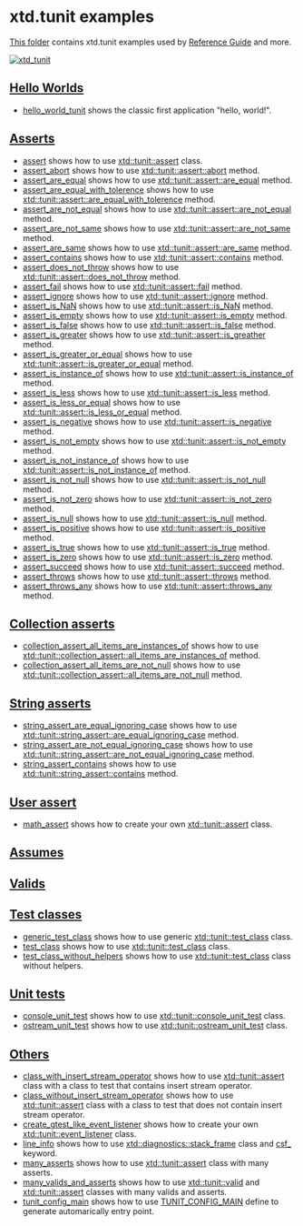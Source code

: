 # xtd.tunit examples

[This folder](.) contains xtd.tunit examples used by [Reference Guide](https://codedocs.xyz/gammasoft71/xtd/) and more.

[![xtd_tunit](../../docs/pictures/xtd_tunit_header.png)](https://gammasoft71.wixsite.com/xtdpro)

## [Hello Worlds](hello_worlds/README.md)

* [hello_world_tunit](hello_worlds/hello_world_tunit/README.md) shows the classic first application "hello, world!".

## [Asserts](asserts/README.md)

* [assert](asserts/assert/README.md) shows how to use [xtd::tunit::assert](../../src/xtd.tunit/include/xtd/tunit/assert.h) class.
* [assert_abort](asserts/assert_abort/README.md) shows how to use [xtd::tunit::assert::abort](../../src/xtd.tunit/include/xtd/tunit/assert.h) method.
* [assert_are_equal](asserts/assert_are_equal/README.md) shows how to use [xtd::tunit::assert::are_equal](../../src/xtd.tunit/include/xtd/tunit/assert.h) method.
* [assert_are_equal_with_tolerence](asserts/assert_are_equal_with_tolerence/README.md) shows how to use [xtd::tunit::assert::are_equal_with_tolerence](../../src/xtd.tunit/include/xtd/tunit/assert.h) method.
* [assert_are_not_equal](asserts/assert_are_not_equal/README.md) shows how to use [xtd::tunit::assert::are_not_equal](../../src/xtd.tunit/include/xtd/tunit/assert.h) method.
* [assert_are_not_same](asserts/assert_are_not_same/README.md) shows how to use [xtd::tunit::assert::are_not_same](../../src/xtd.tunit/include/xtd/tunit/assert.h) method.
* [assert_are_same](asserts/assert_are_same/README.md) shows how to use [xtd::tunit::assert::are_same](../../src/xtd.tunit/include/xtd/tunit/assert.h) method.
* [assert_contains](asserts/assert_contains/README.md) shows how to use [xtd::tunit::assert::contains](../../src/xtd.tunit/include/xtd/tunit/assert.h) method.
* [assert_does_not_throw](asserts/assert_does_not_throw/README.md) shows how to use [xtd::tunit::assert::does_not_throw](../../src/xtd.tunit/include/xtd/tunit/assert.h) method.
* [assert_fail](asserts/assert_fail/README.md) shows how to use [xtd::tunit::assert::fail](../../src/xtd.tunit/include/xtd/tunit/assert.h) method.
* [assert_ignore](asserts/assert_ignore/README.md) shows how to use [xtd::tunit::assert::ignore](../../src/xtd.tunit/include/xtd/tunit/assert.h) method.
* [assert_is_NaN](asserts/assert_is_NaN/README.md) shows how to use [xtd::tunit::assert::is_NaN](../../src/xtd.tunit/include/xtd/tunit/assert.h) method.
* [assert_is_empty](asserts/assert_is_empty/README.md) shows how to use [xtd::tunit::assert::is_empty](../../src/xtd.tunit/include/xtd/tunit/assert.h) method.
* [assert_is_false](asserts/assert_is_false/README.md) shows how to use [xtd::tunit::assert::is_false](../../src/xtd.tunit/include/xtd/tunit/assert.h) method.
* [assert_is_greater](asserts/assert_is_greater/README.md) shows how to use [xtd::tunit::assert::is_greather](../../src/xtd.tunit/include/xtd/tunit/assert.h) method.
* [assert_is_greater_or_equal](asserts/assert_is_greater_or_equal/README.md) shows how to use [xtd::tunit::assert::is_greater_or_equal](../../src/xtd.tunit/include/xtd/tunit/assert.h) method.
* [assert_is_instance_of](asserts/assert_is_instance_of/README.md) shows how to use [xtd::tunit::assert::is_instance_of](../../src/xtd.tunit/include/xtd/tunit/assert.h) method.
* [assert_is_less](asserts/assert_is_less/README.md) shows how to use [xtd::tunit::assert::is_less](../../src/xtd.tunit/include/xtd/tunit/assert.h) method.
* [assert_is_less_or_equal](asserts/assert_is_less_or_equal/README.md) shows how to use [xtd::tunit::assert::is_less_or_equal](../../src/xtd.tunit/include/xtd/tunit/assert.h) method.
* [assert_is_negative](asserts/assert_is_negative/README.md) shows how to use [xtd::tunit::assert::is_negative](../../src/xtd.tunit/include/xtd/tunit/assert.h) method.
* [assert_is_not_empty](asserts/assert_is_not_empty/README.md) shows how to use [xtd::tunit::assert::is_not_empty](../../src/xtd.tunit/include/xtd/tunit/assert.h) method.
* [assert_is_not_instance_of](asserts/assert_is_not_instance_of/README.md) shows how to use [xtd::tunit::assert::is_not_instance_of](../../src/xtd.tunit/include/xtd/tunit/assert.h) method.
* [assert_is_not_null](asserts/assert_is_not_null/README.md) shows how to use [xtd::tunit::assert::is_not_null](../../src/xtd.tunit/include/xtd/tunit/assert.h) method.
* [assert_is_not_zero](asserts/assert_is_not_zero/README.md) shows how to use [xtd::tunit::assert::is_not_zero](../../src/xtd.tunit/include/xtd/tunit/assert.h) method.
* [assert_is_null](asserts/assert_is_null/README.md) shows how to use [xtd::tunit::assert::is_null](../../src/xtd.tunit/include/xtd/tunit/assert.h) method.
* [assert_is_positive](asserts/assert_is_positive/README.md) shows how to use [xtd::tunit::assert::is_positive](../../src/xtd.tunit/include/xtd/tunit/assert.h) method.
* [assert_is_true](asserts/assert_is_true/README.md) shows how to use [xtd::tunit::assert::is_true](../../src/xtd.tunit/include/xtd/tunit/assert.h) method.
* [assert_is_zero](asserts/assert_is_zero/README.md) shows how to use [xtd::tunit::assert::is_zero](../../src/xtd.tunit/include/xtd/tunit/assert.h) method.
* [assert_succeed](asserts/assert_succeed/README.md) shows how to use [xtd::tunit::assert::succeed](../../src/xtd.tunit/include/xtd/tunit/assert.h) method.
* [assert_throws](asserts/assert_throws/README.md) shows how to use [xtd::tunit::assert::throws](../../src/xtd.tunit/include/xtd/tunit/assert.h) method.
* [assert_throws_any](asserts/assert_throws_any/README.md) shows how to use [xtd::tunit::assert::throws_any](../../src/xtd.tunit/include/xtd/tunit/assert.h) method.

## [Collection asserts](collection_asserts/README.md)

* [collection_assert_all_items_are_instances_of](collection_asserts/collection_assert_all_items_are_instances_of/README.md) shows how to use [xtd::tunit::collection_assert::all_items_are_instances_of](../../src/xtd.tunit/include/xtd/tunit/collection_assert.h) method.
* [collection_assert_all_items_are_not_null](collection_asserts/collection_assert_all_items_are_not_null/README.md) shows how to use [xtd::tunit::collection_assert::all_items_are_not_null](../../src/xtd.tunit/include/xtd/tunit/collection_assert.h) method.

## [String asserts](string_asserts/README.md)

* [string_assert_are_equal_ignoring_case](string_asserts/string_assert_are_equal_ignoring_case/README.md) shows how to use [xtd::tunit::string_assert::are_equal_ignoring_case](../../src/xtd.tunit/include/xtd/tunit/string_assert.h) method.
* [string_assert_are_not_equal_ignoring_case](string_asserts/string_assert_are_not_equal_ignoring_case/README.md) shows how to use [xtd::tunit::string_assert::are_not_equal_ignoring_case](../../src/xtd.tunit/include/xtd/tunit/string_assert.h) method.
* [string_assert_contains](string_asserts/string_assert_contains/README.md) shows how to use [xtd::tunit::string_assert::contains](../../src/xtd.tunit/include/xtd/tunit/string_assert.h) method.

## [User assert](user_asserts/README.md)

* [math_assert](user_asserts/math_assert/README.md) shows how to create your own [xtd::tunit::assert](../../src/xtd.tunit/include/xtd/tunit/assert.h) class.


## [Assumes](assumes/README.md)

## [Valids](valids/README.md)

## [Test classes](test_classes/README.md)

* [generic_test_class](test_classes/generic_test_class/README.md) shows how to use generic [xtd::tunit::test_class](../../src/xtd.tunit/include/xtd/tunit/test_class.h) class.
* [test_class](test_classes/test_class/README.md) shows how to use [xtd::tunit::test_class](../../src/xtd.tunit/include/xtd/tunit/test_class.h) class.
* [test_class_without_helpers](test_classes/test_class_without_helpers/README.md) shows how to use [xtd::tunit::test_class](../../src/xtd.tunit/include/xtd/tunit/test_class.h) class without helpers.

## [Unit tests](unit_tests/README.md)

* [console_unit_test](unit_tests/console_unit_test/README.md) shows how to use [xtd::tunit::console_unit_test](../../src/xtd.tunit/include/xtd/tunit/console_unit_test.h) class.
* [ostream_unit_test](unit_tests/ostream_unit_test/README.md) shows how to use [xtd::tunit::ostream_unit_test](../../src/xtd.tunit/include/xtd/tunit/ostream_unit_test.h) class.


## [Others](others/README.md)

* [class_with_insert_stream_operator](others/class_with_insert_stream_operator/README.md) shows how to use [xtd::tunit::assert](../../src/xtd.tunit/include/xtd/tunit/assert.h) class with a class to test that contains insert stream operator.
* [class_without_insert_stream_operator](others/class_without_insert_stream_operator/README.md) shows how to use [xtd::tunit::assert](../../src/xtd.tunit/include/xtd/tunit/assert.h) class with a class to test that does not contain insert stream operator.
* [create_gtest_like_event_listener](others/create_gtest_like_event_listener/README.md) shows how to create your own [xtd::tunit::event_listener](../../src/xtd.tunit/include/xtd/tunit/event_listener.h) class.
* [line_info](others/line_info/README.md) shows how to use [xtd::diagnostics::stack_frame](../../src/xtd.core/include/xtd/diagnostics/stack_frame.h) class and [csf_](../../src/xtd.core/include/xtd/diagnostics/stack_frame.h) keyword.
* [many_asserts](others/many_asserts/README.md) shows how to use [xtd::tunit::assert](../../src/xtd.tunit/include/xtd/tunit/assert.h) class with many asserts.
* [many_valids_and_asserts](others/many_valids_and_asserts/README.md) shows how to use [xtd::tunit::valid](../../src/xtd.tunit/include/xtd/tunit/valid.h) and [xtd::tunit::assert](../../src/xtd.tunit/include/xtd/tunit/assert.h) classes with many valids and asserts.
* [tunit_config_main](others/tunit_config_main/README.md) shows how to use [TUNIT_CONFIG_MAIN](../../src/xtd.tunit/include/xtd/tunit/default_main.h) define to generate automarically entry point.
